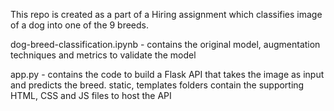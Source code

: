 This repo is created as a part of a Hiring assignment which classifies image of a dog into one of the 9 breeds. 

dog-breed-classification.ipynb - contains the original model, augmentation techniques and metrics to validate the model

app.py - contains the code to build a Flask API that takes the image as input and predicts the breed.
static, templates folders contain the supporting HTML, CSS and JS files to host the API
 
